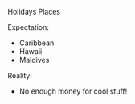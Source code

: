Holidays Places

Expectation:

- Caribbean
- Hawaii
- Maldives

Reality:

- No enough money for cool stuff!